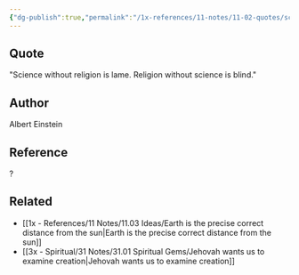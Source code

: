 ```yaml
---
{"dg-publish":true,"permalink":"/1x-references/11-notes/11-02-quotes/science-without-religion-is-lame-religion-without-science-is-blind-albert-einstein/","title":"Science without religion is lame. Religion without science is blind - Albert Einstein","noteIcon":""}
---
```



## Quote
"Science without religion is lame. Religion without science is blind."
## Author
Albert Einstein

## Reference
?

## Related
- [[1x - References/11 Notes/11.03 Ideas/Earth is the precise correct distance from the sun\|Earth is the precise correct distance from the sun]]
- [[3x - Spiritual/31 Notes/31.01 Spiritual Gems/Jehovah wants us to examine creation\|Jehovah wants us to examine creation]]